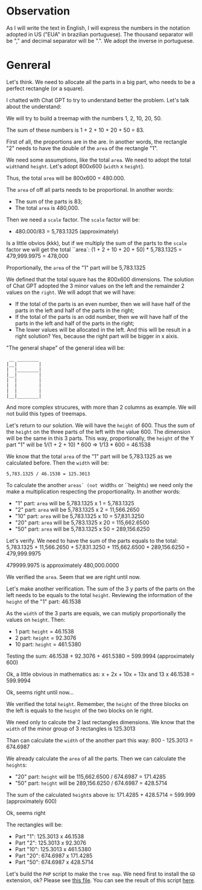# Observation

As I will write the text in English, I will express the numbers in the notation adopted in US ("EUA" in brazilian portuguese). The thousand separator will be "," and decimal separator will be ".". We adopt the inverse in portuguese. 

# Genreral

Let's think. We need to allocate all the parts in a big part, who needs to be a perfect rectangle (or a square).

I chatted with Chat GPT to try to understand better the problem. Let's talk about the understand:

We will try to build a treemap with the numbers 1, 2, 10, 20, 50.

The sum of these numbers is 1 + 2 + 10 + 20 + 50 = 83.

First of all, the proportions are in the are. In another words, the rectangle "2" needs to have the double of the `area` of the rectangle "1".

We need some assumptions, like the total `area`. We need to adopt the total `width`and `height`. Let's adopt 800x600 (`width` x `height`).

Thus, the total `area` will be 800x600 = 480.000.

The `area` of off all parts needs to be proportional. In another words:
- The sum of the parts is 83;
- The total `area` is 480,000.

Then we need a `scale` factor. The `scale` factor will be:
- 480.000/83 = 5,783.1325 (approximately)

Is a little obvios (kkk), but if we multiply the sum of the parts to the `scale` factor we will get the total ``area`:
(1 + 2 + 10 + 20 + 50) * 5,783.1325 = 479,999.9975 = 478,000

Proportionally, the `area` of the "1" part will be 5,783.1325

We defined that the total square has the 800x600 dimensions. The solution of Chat GPT adopted the 3 minor values on the left and the remainder 2 values on the `right`. We will adopt that we will have:
- If the total of the parts is an even number, then we will have half of the parts in the left and half of the parts in the right;
- If the total of the parts is an odd number, then we will have half of the parts in the left and half of the parts in the right;
- The lower values will be allocated in the left. And this will be result in a right solution? Yes, because the right part will be bigger in x aixis. 
 
"The general shape" of the general idea will be:

```
 __ ________
|__|        |
|  |________|
|__|        |
|  |        |
|  |        |
|  |        |
|__|________|

``` 

And more complex strucures, with more than 2 columns as example. We will not build this types of treemaps.

Let's return to our solution. We will have the `height` of 600. Thus the sum of the `height` on the three parts of the left with the value 600. The dimension will be the same in this 3 parts. This way, proportionally, the `height` of the Y part "1" will be 1/(1 + 2 + 10) * 600 => 1/13 * 600 = 46.1538

We know that the total `area` of the "1" part will be 5,783.1325 as we calculated before. Then the `width` will be:

```
5,783.1325 / 46.1538 = 125.3013
```

To calculate the another ``areas` (not ``width`s` or ``height`s`) we need only the make a multiplication respecting the proportionality. In another words:
- "1" part: `area` will be 5,783.1325 x 1 = 5,783.1325 
- "2" part: `area` will be 5,783.1325 x 2 = 11,566.2650
- "10" part: `area` will be 5,783.1325 x 10 = 57,831.3250
- "20" part: `area` will be 5,783.1325 x 20 = 115,662.6500  
- "50" part: `area` will be 5,783.1325 x 50 = 289,156.6250

Let's verify. We need to have the sum of the parts equals to the total:
5,783.1325 + 11,566.2650 + 57,831.3250 + 115,662.6500 + 289,156.6250 = 479,999.9975

479999.9975 is approximately 480,000.0000

We verified the `area`. Seem that we are right until now.

Let's make another verification. The sum of the 3 y parts of the parts on the left needs to be equals to the total `height`. Reviewing the information of the `height` of the "1" part: 46.1538

As the `width` of the 3 parts are equals, we can mutiply proportionally the values on `height`. Then:
- 1 part: `height` = 46.1538
- 2 part: `height` = 92.3076
- 10 part: `height` = 461.5380

Testing the sum:
46.1538 + 92.3076 + 461.5380 = 599.9994 (approximately 600)

Ok, a little obvious in mathematics as:
x + 2x + 10x = 13x and 13 x 46.1538 = 599.9994

Ok, seems right until now...

We verified the total `height`. Remember, the `height` of the three blocks on the left is equals to the `height` of the two blocks on le right.

We need only to calcute the 2 last rectangles dimensions. We know that the `width` of the minor group of 3 rectangles is 125.3013

Than can calculate the `width` of the another part this way:
800 - 125.3013 = 674.6987

We already calculate the `area` of all the parts. Then we can calculate the `height`s:
- "20" part: `height` will be 115,662.6500 / 674.6987 = 171.4285
- "50" part:  `height` will be 289,156.6250 / 674.6987 = 428.5714

The sum of the calculated `height`s above is:
171.4285 + 428.5714 = 599.999 (approximately 600)

Ok, seems right

The rectangles will be:
- Part "1": 125.3013 x 46.1538  
- Part "2": 125.3013 x 92.3076 
- Part "10": 125.3013 x 461.5380  
- Part "20": 674.6987 x 171.4285
- Part "50": 674.6987 x 428.5714

Let's build the `PHP` script to make the `tree map`. We need first to install the `GD` extension, ok? Please see [this file](tests/manual/test-rectangle-1.php). You can see the result of this script [here](https://terceiro.com.br/treemap/test-rectangle-1.php).
